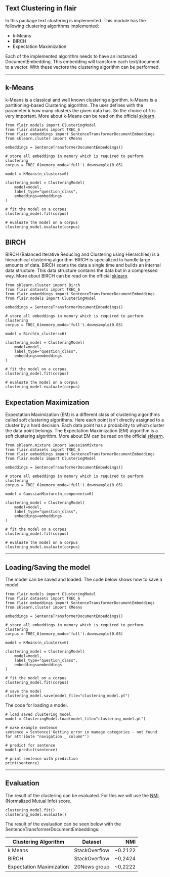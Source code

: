 Text Clustering in flair
----------

In this package text clustering is implemented. This module has the following
clustering algorithms implemented:
- k-Means
- BIRCH
- Expectation Maximization

Each of the implemented algorithm needs to have an instanced DocumentEmbedding. This embedding will 
transform each text/document to a vector. With these vectors the clustering algorithm can be performed.

---------------------------

k-Means
------
k-Means is a classical and well known clustering algorithm. k-Means is a partitioning-based Clustering algorithm. 
The user defines with the parameter *k* how many clusters the given data has. 
So the choice of *k* is very important. 
More about k-Means can be read on the official [sklearn](https://scikit-learn.org/stable/modules/generated/sklearn.cluster.KMeans.html).


```
from flair.models import ClusteringModel
from flair.datasets import TREC_6
from flair.embeddings import SentenceTransformerDocumentEmbeddings
from sklearn.cluster import KMeans

embeddings = SentenceTransformerDocumentEmbeddings()

# store all embeddings in memory which is required to perform clustering
corpus = TREC_6(memory_mode='full').downsample(0.05)

model = KMeans(n_clusters=6)

clustering_model = ClusteringModel(
    model=model,
    label_type="question_class",
    embeddings=embeddings
)

# fit the model on a corpus
clustering_model.fit(corpus)

# evaluate the model on a corpus
clustering_model.evaluate(corpus)
```

BIRCH
---------
BIRCH (Balanced Iterative Reducing and Clustering using Hierarchies) is a hierarchical clustering algorithm. 
BIRCH is specialized to handle large amounts of data. BIRCH scans the data a single time and builds an internal data 
structure. This data structure contains the data but in a compressed way.
More about BIRCH can be read on the official [sklearn](https://scikit-learn.org/stable/modules/generated/sklearn.cluster.Birch.html).

```
from sklearn.cluster import Birch
from flair.datasets import TREC_6
from flair.embeddings import SentenceTransformerDocumentEmbeddings
from flair.models import ClusteringModel

embeddings = SentenceTransformerDocumentEmbeddings()

# store all embeddings in memory which is required to perform clustering
corpus = TREC_6(memory_mode='full').downsample(0.05)

model = Birch(n_clusters=6)

clustering_model = ClusteringModel(
    model=model,
    label_type="question_class",
    embeddings=embeddings
)

# fit the model on a corpus
clustering_model.fit(corpus)

# evaluate the model on a corpus
clustering_model.evaluate(corpus)
```


Expectation Maximization
--------------------------
Expectation Maximization (EM) is a different class of clustering algorithms called soft clustering algorithms. 
Here each point isn't directly assigned to a cluster by a hard decision. 
Each data point has a probability to which cluster the data point belongs. The Expectation Maximization (EM) 
algorithm is a soft clustering algorithm.
More about EM can be read on the official [sklearn](https://scikit-learn.org/stable/modules/generated/sklearn.mixture.GaussianMixture.html).


```
from sklearn.mixture import GaussianMixture
from flair.datasets import TREC_6
from flair.embeddings import SentenceTransformerDocumentEmbeddings
from flair.models import ClusteringModel

embeddings = SentenceTransformerDocumentEmbeddings()

# store all embeddings in memory which is required to perform clustering
corpus = TREC_6(memory_mode='full').downsample(0.05)

model = GaussianMixture(n_components=6)

clustering_model = ClusteringModel(
    model=model,
    label_type="question_class",
    embeddings=embeddings
)

# fit the model on a corpus
clustering_model.fit(corpus)

# evaluate the model on a corpus
clustering_model.evaluate(corpus)
```

---------------------------

Loading/Saving the model
-----------

The model can be saved and loaded. The code below shows how to save a model.
```
from flair.models import ClusteringModel
from flair.datasets import TREC_6
from flair.embeddings import SentenceTransformerDocumentEmbeddings
from sklearn.cluster import KMeans

embeddings = SentenceTransformerDocumentEmbeddings()

# store all embeddings in memory which is required to perform clustering
corpus = TREC_6(memory_mode='full').downsample(0.05)

model = KMeans(n_clusters=6)

clustering_model = ClusteringModel(
    model=model,
    label_type="question_class",
    embeddings=embeddings
)

# fit the model on a corpus
clustering_model.fit(corpus)

# save the model
clustering_model.save(model_file="clustering_model.pt")
```

The code for loading a model.

````
# load saved clustering model
model = ClusteringModel.load(model_file="clustering_model.pt")

# make example sentence
sentence = Sentence('Getting error in manage categories - not found for attribute "navigation _ column"')

# predict for sentence
model.predict(sentence)

# print sentence with prediction
print(sentence)
````

---------------------

Evaluation
---------
The result of the clustering can be evaluated. For this we will use the
[NMI](https://scikit-learn.org/stable/modules/generated/sklearn.metrics.normalized_mutual_info_score.html).
(Normalized Mutual Info) score.

    clustering_model.fit()
    clustering_model.evaluate()


The result of the evaluation  can be seen below with the SentenceTransformerDocumentEmbeddings:


| Clustering Algorithm     |    Dataset    |     NMI |
|--------------------------|:-------------:|--------:|
| k Means                  | StackOverflow | ~0.2122 |
| BIRCH                    | StackOverflow | ~0,2424 | 
| Expectation Maximization | 20News group  | ~0,2222 |  
